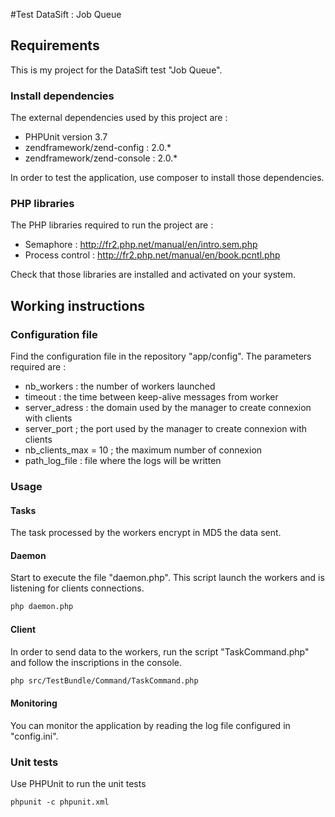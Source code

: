 #Test DataSift : Job Queue
## Requirements
This is my project for the DataSift test "Job Queue".
### Install dependencies
The external dependencies used by this project are :
 * PHPUnit version 3.7
 * zendframework/zend-config : 2.0.*
 * zendframework/zend-console : 2.0.*

In order to test the application, use composer to install those dependencies.  
### PHP libraries
The PHP libraries required to run the project are :
 * Semaphore : http://fr2.php.net/manual/en/intro.sem.php
 * Process control : http://fr2.php.net/manual/en/book.pcntl.php

Check that those libraries are installed and activated on your system.
## Working instructions
### Configuration file
Find the configuration file in the repository "app/config".
The parameters required are :
 * nb_workers : the number of workers launched 
 * timeout : the time between keep-alive messages from worker
 * server_adress : the domain used by the manager to create connexion with clients
 * server_port ; the port used by the manager to create connexion with clients
 * nb_clients_max = 10 ; the maximum number of connexion  
 * path_log_file : file where the logs will be written
### Usage
#### Tasks
The task processed by the workers encrypt in MD5 the data sent.
#### Daemon
Start to execute the file "daemon.php". This script launch the workers and is listening for clients connections.
```html
php daemon.php
```
#### Client
In order to send data to the workers, run the script "TaskCommand.php" and follow the inscriptions in the console.
```html
php src/TestBundle/Command/TaskCommand.php
```
#### Monitoring
You can monitor the application by reading the log file configured in "config.ini".
### Unit tests
Use PHPUnit to run the unit tests
```html
phpunit -c phpunit.xml 
```

